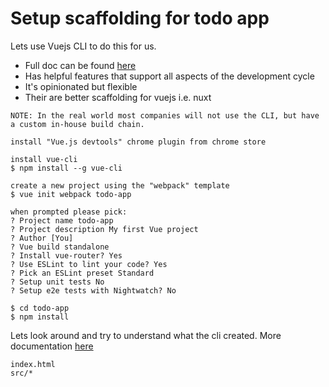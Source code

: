# Setup scaffolding for todo app

Lets use Vuejs CLI to do this for us.

- Full doc can be found [here](https://vuejs.org/v2/guide/installation.html)
- Has helpful features that support all aspects of the development cycle
- It's opinionated but flexible
- Their are better scaffolding for vuejs i.e. nuxt

`NOTE: In the real world most companies will not use the CLI,
but have a custom in-house build chain.`

```
install "Vue.js devtools" chrome plugin from chrome store
```

```
install vue-cli
$ npm install --g vue-cli

create a new project using the "webpack" template
$ vue init webpack todo-app

when prompted please pick:
? Project name todo-app
? Project description My first Vue project
? Author [You]
? Vue build standalone
? Install vue-router? Yes
? Use ESLint to lint your code? Yes
? Pick an ESLint preset Standard
? Setup unit tests No
? Setup e2e tests with Nightwatch? No

$ cd todo-app
$ npm install
```

Lets look around and try to understand what the cli created.
More documentation [here](https://nuxtjs.org/guide/directory-structure)

```
index.html
src/*
```
